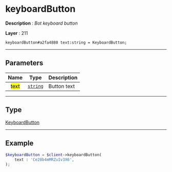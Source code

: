 # keyboardButton

**Description** : *Bot keyboard button*

**Layer** : 211

```tl
keyboardButton#a2fa4880 text:string = KeyboardButton;
```

---

## Parameters

| Name | Type | Description |
| :---: | :---: | :--- |
| <mark>text</mark> | [`string`](type/string) | Button text |

---

## Type

[KeyboardButton](type/KeyboardButton)

---

## Example

```php
$keyboardButton = $client->keyboardButton(
	text : 'Ce28b4mMRZuIv3X6',
);
```